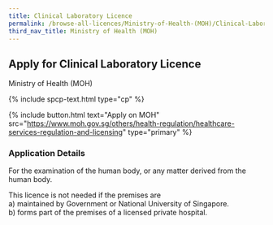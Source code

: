```yaml
---
title: Clinical Laboratory Licence
permalink: /browse-all-licences/Ministry-of-Health-(MOH)/Clinical-Laboratory-Licence
third_nav_title: Ministry of Health (MOH)
---
```


## Apply for Clinical Laboratory Licence

Ministry of Health (MOH)

{% include spcp-text.html type="cp" %}

{% include button.html text="Apply on MOH" src="https://www.moh.gov.sg/others/health-regulation/healthcare-services-regulation-and-licensing" type="primary" %}

<H3>Application Details</H3>

<p>For the examination of the human body, or any matter derived from the human body.</p>
 <p>This licence is not needed if the premises are <br />a) maintained by Government or National University of Singapore. <br />b) forms part of the premises of a licensed private hospital.</p>

